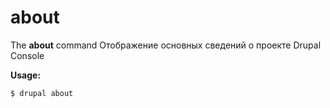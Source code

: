 # about
The **about** command Отображение основных сведений о проекте Drupal Console

**Usage:**
```
$ drupal about 
```
